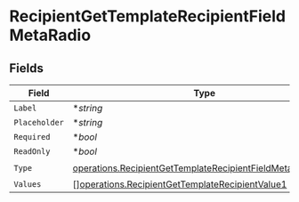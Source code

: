 # RecipientGetTemplateRecipientFieldMetaRadio


## Fields

| Field                                                                                                                                    | Type                                                                                                                                     | Required                                                                                                                                 | Description                                                                                                                              |
| ---------------------------------------------------------------------------------------------------------------------------------------- | ---------------------------------------------------------------------------------------------------------------------------------------- | ---------------------------------------------------------------------------------------------------------------------------------------- | ---------------------------------------------------------------------------------------------------------------------------------------- |
| `Label`                                                                                                                                  | **string*                                                                                                                                | :heavy_minus_sign:                                                                                                                       | N/A                                                                                                                                      |
| `Placeholder`                                                                                                                            | **string*                                                                                                                                | :heavy_minus_sign:                                                                                                                       | N/A                                                                                                                                      |
| `Required`                                                                                                                               | **bool*                                                                                                                                  | :heavy_minus_sign:                                                                                                                       | N/A                                                                                                                                      |
| `ReadOnly`                                                                                                                               | **bool*                                                                                                                                  | :heavy_minus_sign:                                                                                                                       | N/A                                                                                                                                      |
| `Type`                                                                                                                                   | [operations.RecipientGetTemplateRecipientFieldMetaTypeRadio](../../models/operations/recipientgettemplaterecipientfieldmetatyperadio.md) | :heavy_check_mark:                                                                                                                       | N/A                                                                                                                                      |
| `Values`                                                                                                                                 | [][operations.RecipientGetTemplateRecipientValue1](../../models/operations/recipientgettemplaterecipientvalue1.md)                       | :heavy_minus_sign:                                                                                                                       | N/A                                                                                                                                      |